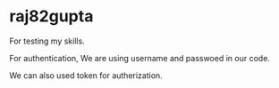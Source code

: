 raj82gupta
==========

For testing my skills.

For authentication, We are using username and passwoed in our code.

We can also used token for autherization.
